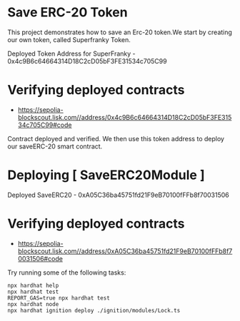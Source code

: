 # Save ERC-20 Token

This project demonstrates how to save an Erc-20 token.We start by creating our own token, called Superfranky Token.

Deployed Token Address for SuperFranky - 0x4c9B6c64664314D18C2cD05bF3FE31534c705C99

# Verifying deployed contracts

- https://sepolia-blockscout.lisk.com//address/0x4c9B6c64664314D18C2cD05bF3FE31534c705C99#code

Contract deployed and verified. We then use this token address to deploy our saveERC-20 smart contract.

# Deploying [ SaveERC20Module ]

Deployed SaveERC20 - 0xA05C36ba45751fd21F9eB70100fFFb8f70031506

# Verifying deployed contracts

- https://sepolia-blockscout.lisk.com//address/0xA05C36ba45751fd21F9eB70100fFFb8f70031506#code

Try running some of the following tasks:

```shell
npx hardhat help
npx hardhat test
REPORT_GAS=true npx hardhat test
npx hardhat node
npx hardhat ignition deploy ./ignition/modules/Lock.ts
```
